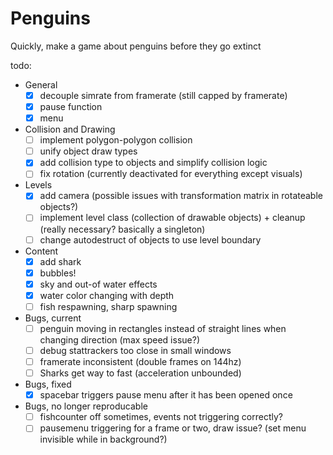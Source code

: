 # Penguins

Quickly, make a game about penguins before they go extinct

todo:
- General
  - [x] decouple simrate from framerate (still capped by framerate)
  - [x] pause function
  - [x] menu
- Collision and Drawing
  - [ ] implement polygon-polygon collision
  - [ ] unify object draw types
  - [x] add collision type to objects and simplify collision logic
  - [ ] fix rotation (currently deactivated for everything except visuals)
- Levels
  - [x] add camera (possible issues with transformation matrix in rotateable objects?)
  - [ ] implement level class (collection of drawable objects) + cleanup (really necessary? basically a singleton)
  - [ ] change autodestruct of objects to use level boundary
- Content
  - [x] add shark
  - [x] bubbles!
  - [x] sky and out-of water effects
  - [x] water color changing with depth
  - [ ] fish respawning, sharp spawning
- Bugs, current
  - [ ] penguin moving in rectangles instead of straight lines when changing direction (max speed issue?)
  - [ ] debug stattrackers too close in small windows
  - [ ] framerate inconsistent (double frames on 144hz)
  - [ ] Sharks get way to fast (acceleration unbounded)
- Bugs, fixed
  - [x] spacebar triggers pause menu after it has been opened once
- Bugs, no longer reproducable
  - [ ] fishcounter off sometimes, events not triggering correctly?
  - [ ] pausemenu triggering for a frame or two, draw issue? (set menu invisible while in background?)
